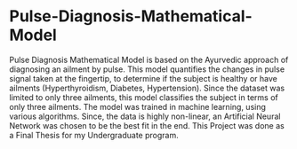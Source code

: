 # Pulse-Diagnosis-Mathematical-Model
Pulse Diagnosis Mathematical Model is based on the Ayurvedic approach of diagnosing an ailment by pulse. This model quantifies the changes in pulse signal taken at the fingertip, to determine if the subject is healthy or have ailments (Hyperthyroidism, Diabetes, Hypertension). Since the dataset was limited to only three ailments, this model classifies the subject in terms of only three ailments. The model was trained in machine learning, using various algorithms. Since, the data is highly non-linear, an Artificial Neural Network was chosen to be the best fit in the end. This Project was done as a Final Thesis for my Undergraduate program.
